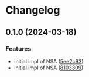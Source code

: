 # Changelog

## 0.1.0 (2024-03-18)


### Features

* initial impl of NSA ([5ee2c93](https://github.com/sevki/nsa/commit/5ee2c93ceba5eaa8b1bc524d147918ce81a8eb94))
* initial impl of NSA ([8103309](https://github.com/sevki/nsa/commit/8103309419b3be1aa988f2d0ded7bb152c755b00))
